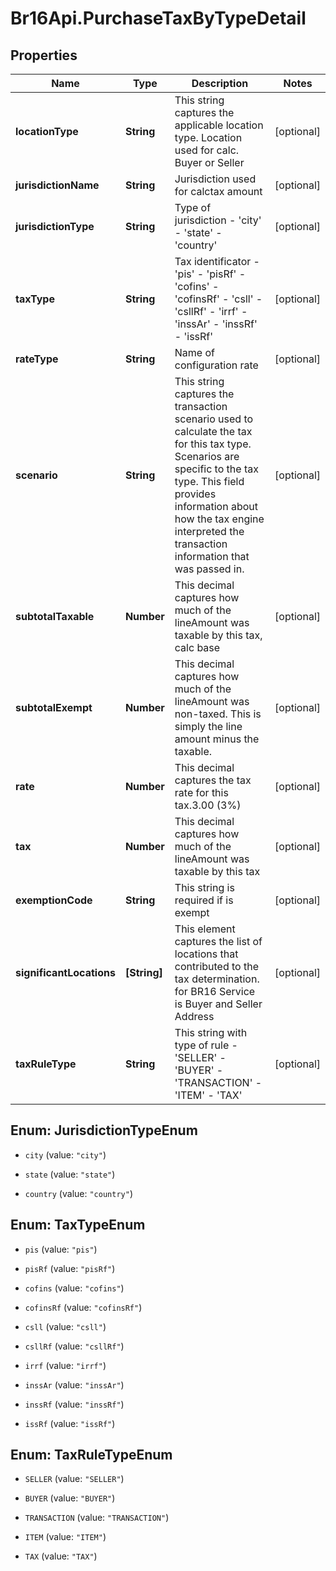 # Br16Api.PurchaseTaxByTypeDetail

## Properties
Name | Type | Description | Notes
------------ | ------------- | ------------- | -------------
**locationType** | **String** | This string captures the applicable location type. Location used for calc. Buyer or Seller | [optional] 
**jurisdictionName** | **String** | Jurisdiction used for calctax amount | [optional] 
**jurisdictionType** | **String** | Type of jurisdiction - &#39;city&#39; - &#39;state&#39; - &#39;country&#39;  | [optional] 
**taxType** | **String** | Tax identificator - &#39;pis&#39; - &#39;pisRf&#39; - &#39;cofins&#39; - &#39;cofinsRf&#39; - &#39;csll&#39; - &#39;csllRf&#39; - &#39;irrf&#39; - &#39;inssAr&#39; - &#39;inssRf&#39; - &#39;issRf&#39;  | [optional] 
**rateType** | **String** | Name of configuration rate | [optional] 
**scenario** | **String** | This string captures the transaction scenario used to calculate the tax for this tax type. Scenarios are specific to the tax type. This field provides information about how the tax engine interpreted the transaction information that was passed in. | [optional] 
**subtotalTaxable** | **Number** | This decimal captures how much of the lineAmount was taxable by this tax, calc base | [optional] 
**subtotalExempt** | **Number** | This decimal captures how much of the lineAmount was non-taxed. This is simply the line amount minus the taxable. | [optional] 
**rate** | **Number** | This decimal captures the tax rate for this tax.3.00 (3%) | [optional] 
**tax** | **Number** | This decimal captures how much of the lineAmount was taxable by this tax | [optional] 
**exemptionCode** | **String** | This string is required if is exempt | [optional] 
**significantLocations** | **[String]** | This element captures the list of locations that contributed to the tax determination. for BR16 Service is Buyer and Seller Address | [optional] 
**taxRuleType** | **String** | This string with type of rule - &#39;SELLER&#39; - &#39;BUYER&#39; - &#39;TRANSACTION&#39; - &#39;ITEM&#39; - &#39;TAX&#39;  | [optional] 


<a name="JurisdictionTypeEnum"></a>
## Enum: JurisdictionTypeEnum


* `city` (value: `"city"`)

* `state` (value: `"state"`)

* `country` (value: `"country"`)




<a name="TaxTypeEnum"></a>
## Enum: TaxTypeEnum


* `pis` (value: `"pis"`)

* `pisRf` (value: `"pisRf"`)

* `cofins` (value: `"cofins"`)

* `cofinsRf` (value: `"cofinsRf"`)

* `csll` (value: `"csll"`)

* `csllRf` (value: `"csllRf"`)

* `irrf` (value: `"irrf"`)

* `inssAr` (value: `"inssAr"`)

* `inssRf` (value: `"inssRf"`)

* `issRf` (value: `"issRf"`)




<a name="TaxRuleTypeEnum"></a>
## Enum: TaxRuleTypeEnum


* `SELLER` (value: `"SELLER"`)

* `BUYER` (value: `"BUYER"`)

* `TRANSACTION` (value: `"TRANSACTION"`)

* `ITEM` (value: `"ITEM"`)

* `TAX` (value: `"TAX"`)




